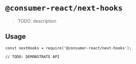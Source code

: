 # `@consumer-react/next-hooks`

> TODO: description

## Usage

```
const nextHooks = require('@consumer-react/next-hooks');

// TODO: DEMONSTRATE API
```
